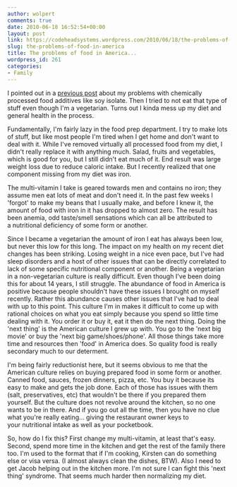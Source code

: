 ```yaml
---
author: wolpert
comments: true
date: 2010-06-18 16:52:54+00:00
layout: post
link: https://codeheadsystems.wordpress.com/2010/06/18/the-problems-of-food-in-america/
slug: the-problems-of-food-in-america
title: The problems of food in America...
wordpress_id: 261
categories:
- Family
---
```


I pointed out in a [previous post](http://codeheadsystems.wordpress.com/2010/04/17/this-is-not-a-test/) about my problems with chemically processed food additives like soy isolate. Then I tried to not eat that type of stuff even though I'm a vegetarian. Turns out I kinda mess up my diet and general health in the process.

Fundamentally, I'm fairly lazy in the food prep department. I try to make lots of stuff, but like most people I'm tired when I get home and don't want to deal with it. While I've removed virtually all processed food from my diet, I didn't really replace it with anything much. Salad, fruits and vegetables, which is good for you, but I still didn't eat much of it. End result was large weight loss due to reduce caloric intake. But I recently realized that one component missing from my diet was iron.

The multi-vitamin I take is geared towards men and contains no iron; they assume men eat lots of meat and don't need it. In the past few weeks I 'forgot' to make my beans that I usually make, and before I knew it, the amount of food with iron in it has dropped to almost zero. The result has been anemia, odd taste/smell sensations which can all be attributed to a nutritional deficiency of some form or another.

Since I became a vegetarian the amount of iron I eat has always been low, but never this low for this long. The impact on my health on my recent diet changes has been striking. Losing weight in a nice even pace, but I've had sleep disorders and a host of other issues that can be directly correlated to lack of some specific nutritional component or another. Being a vegetarian in a non-vegetarian culture is really difficult. Even though I've been doing this for about 14 years, I still struggle. The abundance of food in America is positive because people shouldn't have these issues I brought on myself recently. Rather this abundance causes other issues that I've had to deal with up to this point. This culture I'm in makes it difficult to come up with rational choices on what you eat simply because you spend so little time dealing with it. You order it or buy it, eat it then do the next thing. Doing the 'next thing' is the American culture I grew up with. You go to the 'next big movie' or buy the 'next big game/shoes/phone'. All those things take more time and resources then 'food' in America does. So quality food is really secondary much to our determent.

I'm being fairly reductionist here, but it seems obvious to me that the American culture relies on buying prepared food in some form or another. Canned food, sauces, frozen dinners, pizza, etc. You buy it because its easy to make and gets the job done. Each of those has issues with them (salt, preservatives, etc) that wouldn't be there if you prepared them yourself. But the culture does not revolve around the kitchen, so no one wants to be in there. And if you go out all the time, then you have no clue what you're really eating... giving the restaurant owner keys to your nutritional intake as well as your pocketbook.

So, how do I fix this? First change my multi-vitamin, at least that's easy. Second, spend more time in the kitchen and get the rest of the family there too. I'm used to the format that if I'm cooking, Kirsten can do something else or visa versa. (I almost always clean the dishes, BTW). Also I need to get Jacob helping out in the kitchen more. I'm not sure I can fight this 'next thing' syndrome. That seems much harder then normalizing my diet.
